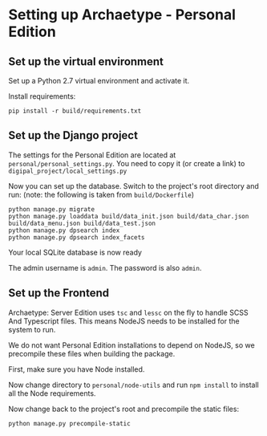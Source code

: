 # Setting up Archaetype - Personal Edition

## Set up the virtual environment
Set up a Python 2.7 virtual environment and activate it.

Install requirements:

    pip install -r build/requirements.txt

## Set up the Django project

The settings for the Personal Edition are located at `personal/personal_settings.py`. You need to copy it (or create a link) to `digipal_project/local_settings.py`

Now you can set up the database. Switch to the project's root directory and run: (note: the following is taken from `build/Dockerfile`)

    python manage.py migrate
    python manage.py loaddata build/data_init.json build/data_char.json build/data_menu.json build/data_test.json
    python manage.py dpsearch index
    python manage.py dpsearch index_facets

Your local SQLite database is now ready

The admin username is `admin`. The password is also `admin`.

## Set up the Frontend

Archaetype: Server Edition uses `tsc` and `lessc` on the fly to handle SCSS And Typescript files. This means NodeJS needs to be installed for the system to run.

We do not want Personal Edition installations to depend on NodeJS, so we precompile these files when building the package.

First, make sure you have Node installed.

Now change directory to `personal/node-utils` and run `npm install` to install all the Node requirements.

Now change back to the project's root and precompile the static files:

    python manage.py precompile-static
